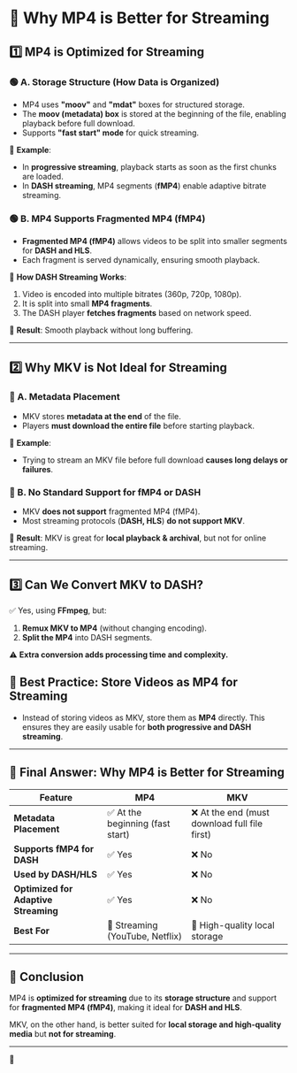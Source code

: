 # 🎥 Why MP4 is Better for Streaming

## 1️⃣ MP4 is Optimized for Streaming

### 🟢 A. Storage Structure (How Data is Organized)
- MP4 uses **"moov"** and **"mdat"** boxes for structured storage.
- The **moov (metadata) box** is stored at the beginning of the file, enabling playback before full download.
- Supports **"fast start" mode** for quick streaming.

📌 **Example**:
- In **progressive streaming**, playback starts as soon as the first chunks are loaded.
- In **DASH streaming**, MP4 segments (**fMP4**) enable adaptive bitrate streaming.

### 🟢 B. MP4 Supports Fragmented MP4 (fMP4)
- **Fragmented MP4 (fMP4)** allows videos to be split into smaller segments for **DASH and HLS**.
- Each fragment is served dynamically, ensuring smooth playback.

📌 **How DASH Streaming Works**:
1. Video is encoded into multiple bitrates (360p, 720p, 1080p).
2. It is split into small **MP4 fragments**.
3. The DASH player **fetches fragments** based on network speed.

🚀 **Result**: Smooth playback without long buffering.

---

## 2️⃣ Why MKV is Not Ideal for Streaming

### 🔴 A. Metadata Placement
- MKV stores **metadata at the end** of the file.
- Players **must download the entire file** before starting playback.

📌 **Example**:
- Trying to stream an MKV file before full download **causes long delays or failures**.

### 🔴 B. No Standard Support for fMP4 or DASH
- MKV **does not support** fragmented MP4 (fMP4).
- Most streaming protocols (**DASH, HLS**) **do not support MKV**.

🚀 **Result**: MKV is great for **local playback & archival**, but not for online streaming.

---

## 3️⃣ Can We Convert MKV to DASH?
✅ Yes, using **FFmpeg**, but:
1. **Remux MKV to MP4** (without changing encoding).
2. **Split the MP4** into DASH segments.

⚠ **Extra conversion adds processing time and complexity.**

## 🚀 Best Practice: Store Videos as MP4 for Streaming

- Instead of storing videos as MKV, store them as **MP4** directly. This ensures they are easily usable for **both progressive and DASH streaming**.

---

## 🔹 Final Answer: Why MP4 is Better for Streaming

| Feature                          | MP4  | MKV  |
|----------------------------------|------|------|
| **Metadata Placement**           | ✅ At the beginning (fast start) | ❌ At the end (must download full file first) |
| **Supports fMP4 for DASH**       | ✅ Yes  | ❌ No  |
| **Used by DASH/HLS**             | ✅ Yes  | ❌ No  |
| **Optimized for Adaptive Streaming** | ✅ Yes  | ❌ No  |
| **Best For**                     | 🎥 Streaming (YouTube, Netflix) | 💾 High-quality local storage |

---

## 🏁 Conclusion

MP4 is **optimized for streaming** due to its **storage structure** and support for **fragmented MP4 (fMP4)**, making it ideal for **DASH and HLS**.

MKV, on the other hand, is better suited for **local storage and high-quality media** but **not for streaming**.

---

🚀
